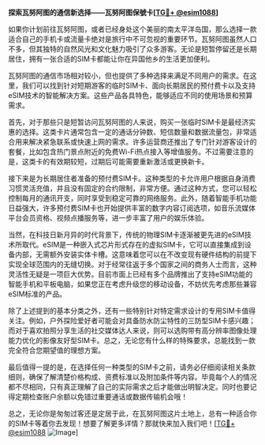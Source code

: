 **探索瓦努阿图的通信新选择——瓦努阿图保號卡[[TG💪+ @esim1088](https://t.me/s/esim1088)]**

如果你计划前往瓦努阿图，或者已经身处这个美丽的南太平洋岛国，那么选择一款适合自己的手机卡或流量卡绝对是旅行中不可忽视的重要环节。瓦努阿图虽然人口不多，但其独特的自然风光和文化魅力吸引了众多游客。无论是短暂停留还是长期居住，拥有一张合适的SIM卡都能让你在异国他乡的生活更加便利。

瓦努阿图的通信市场相对较小，但也提供了多种选择来满足不同用户的需求。在这里，我们可以找到针对短期游客的临时SIM卡、面向长期居民的预付费卡以及支持eSIM技术的智能解决方案。这些产品各具特色，能够适应不同的使用场景和预算需求。

首先，对于那些只是短暂访问瓦努阿图的人来说，购买一张临时SIM卡是最经济实惠的选择。这类卡片通常包含一定的通话分钟数、短信数量和数据流量包，非常适合用来解决紧急联系或快速上网的需求。许多运营商还推出了专门针对游客设计的套餐，比如包含热门景点附近的免费Wi-Fi热点接入等增值服务。不过需要注意的是，这类卡的有效期较短，过期后可能需要重新激活或更换新卡。

接下来是为长期居住者准备的预付费SIM卡。这种类型的卡允许用户根据自身消费习惯灵活充值，并且没有固定的合约限制，非常方便。通过这种方式，您可以轻松控制每月的通讯开支，同时享受到稳定可靠的网络服务。此外，随着智能手机功能日益强大，许多预付费SIM卡也开始提供丰富的数字内容订阅选项，如音乐流媒体平台会员资格、视频点播服务等，进一步丰富了用户的娱乐体验。

当然，在科技日新月异的时代背景下，传统的物理SIM卡逐渐被更先进的eSIM技术所取代。eSIM是一种嵌入式芯片形式存在的虚拟SIM卡，它可以直接集成到设备内部，无需额外安装实体卡槽。这意味着您可以在不改变现有硬件结构的前提下实现全球范围内的无缝切换。对于经常往返于多个国家之间的商务人士而言，这种灵活性无疑是一项巨大优势。目前市面上已经有多个品牌推出了支持eSIM功能的智能手机和平板电脑，如果您正在考虑升级您的移动设备，不妨优先考虑那些兼容eSIM标准的产品。

除了上述提到的基本分类之外，还有一些特别针对特定需求设计的专用SIM卡值得关注。例如，户外探险爱好者可能会对具备防水防尘特性的三防型SIM卡感兴趣；而对于喜欢拍照分享生活的社交媒体达人来说，则可以选购带有高分辨率图像处理能力优化的影像友好型SIM卡。总之，无论您有什么样的特殊要求，总能找到一款完全符合您期望值的理想方案。

最后值得一提的是，在选择任何一种类型的SIM卡之前，请务必仔细阅读相关条款细则，确保了解清楚价格构成、资费标准以及附加条件等内容。毕竟每个人的情况都不尽相同，只有真正理解了自己的实际需求之后才能做出明智决定。同时也要记得定期检查账户余额以免错过重要通话或数据传输机会哦！

总之，无论你是匆匆过客还是定居于此，在瓦努阿图这片土地上，总有一种适合你的SIM卡等着你去发现！想要了解更多详情？那就快来加入我们吧！[[TG💪+ @esim1088](https://t.me/s/esim1088) ![Image](https://i.postimg.cc/4NQfJmqS/Snipaste-2025-05-13-00-14-12.png)]